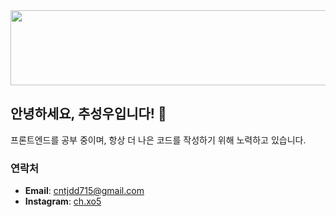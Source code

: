 <a href="https://github.com/devxb/gitanimals">
  <img src="https://render.gitanimals.org/lines/chooseongwoo?pet-id=1" width="1000" height="120"/>
</a>

## 안녕하세요, 추성우입니다! 🫠
프론트엔드를 공부 중이며, 항상 더 나은 코드를 작성하기 위해 노력하고 있습니다.

### 연락처
- **Email**: [cntjdd715@gmail.com](mailto:cntjdd715@gmail.com)
- **Instagram**: [ch.xo5](https://www.instagram.com/ch.xo5/)
